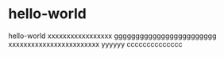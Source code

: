 # hello-world
hello-world
xxxxxxxxxxxxxxxxx
gggggggggggggggggggggggg
xxxxxxxxxxxxxxxxxxxxxxxx
yyyyyy
cccccccccccccc
